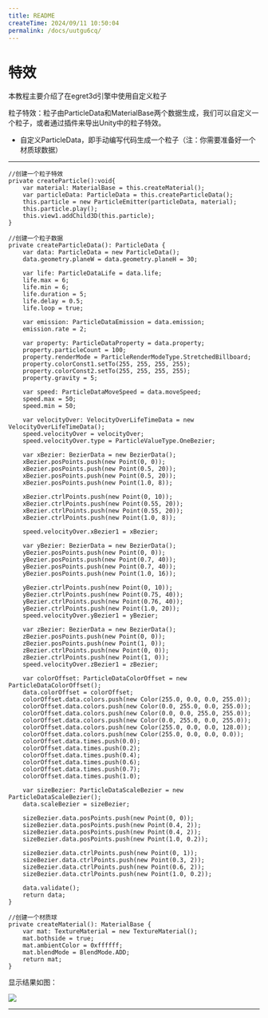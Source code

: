 ```yaml
---
title: README
createTime: 2024/09/11 10:50:04
permalink: /docs/uutgu6cq/
---
```

特效
===============

本教程主要介绍了在egret3d引擎中使用自定义粒子

粒子特效：粒子由ParticleData和MaterialBase两个数据生成，我们可以自定义一个粒子，或者通过插件来导出Unity中的粒子特效。

* 自定义ParticleData，即手动编写代码生成一个粒子（注：你需要准备好一个材质球数据）

----------
	//创建一个粒子特效
	private createParticle():void{
        var material: MaterialBase = this.createMaterial();
        var particleData: ParticleData = this.createParticleData();
        this.particle = new ParticleEmitter(particleData, material);
        this.particle.play();
        this.view1.addChild3D(this.particle);
	}

	//创建一个粒子数据
    private createParticleData(): ParticleData {
        var data: ParticleData = new ParticleData();
        data.geometry.planeW = data.geometry.planeH = 30;

        var life: ParticleDataLife = data.life;
        life.max = 6;
        life.min = 6;
        life.duration = 5;
        life.delay = 0.5;
        life.loop = true;

        var emission: ParticleDataEmission = data.emission;
        emission.rate = 2;

        var property: ParticleDataProperty = data.property;
        property.particleCount = 100;
        property.renderMode = ParticleRenderModeType.StretchedBillboard;
        property.colorConst1.setTo(255, 255, 255, 255);
        property.colorConst2.setTo(255, 255, 255, 255);
        property.gravity = 5;

        var speed: ParticleDataMoveSpeed = data.moveSpeed;
        speed.max = 50;
        speed.min = 50;

        var velocityOver: VelocityOverLifeTimeData = new VelocityOverLifeTimeData();
        speed.velocityOver = velocityOver;
        speed.velocityOver.type = ParticleValueType.OneBezier;

        var xBezier: BezierData = new BezierData();
        xBezier.posPoints.push(new Point(0, 0));
        xBezier.posPoints.push(new Point(0.5, 20));
        xBezier.posPoints.push(new Point(0.5, 20));
        xBezier.posPoints.push(new Point(1.0, 8));

        xBezier.ctrlPoints.push(new Point(0, 10));
        xBezier.ctrlPoints.push(new Point(0.55, 20));
        xBezier.ctrlPoints.push(new Point(0.55, 20));
        xBezier.ctrlPoints.push(new Point(1.0, 8));

        speed.velocityOver.xBezier1 = xBezier;

        var yBezier: BezierData = new BezierData();
        yBezier.posPoints.push(new Point(0, 0));
        yBezier.posPoints.push(new Point(0.7, 40));
        yBezier.posPoints.push(new Point(0.7, 40));
        yBezier.posPoints.push(new Point(1.0, 16));

        yBezier.ctrlPoints.push(new Point(0, 10));
        yBezier.ctrlPoints.push(new Point(0.75, 40));
        yBezier.ctrlPoints.push(new Point(0.76, 40));
        yBezier.ctrlPoints.push(new Point(1.0, 20));
        speed.velocityOver.yBezier1 = yBezier;

        var zBezier: BezierData = new BezierData();
        zBezier.posPoints.push(new Point(0, 0));
        zBezier.posPoints.push(new Point(1, 0));
        zBezier.ctrlPoints.push(new Point(0, 0));
        zBezier.ctrlPoints.push(new Point(1, 0));
        speed.velocityOver.zBezier1 = zBezier;

        var colorOffset: ParticleDataColorOffset = new ParticleDataColorOffset();
        data.colorOffset = colorOffset;
        colorOffset.data.colors.push(new Color(255.0, 0.0, 0.0, 255.0));
        colorOffset.data.colors.push(new Color(0.0, 255.0, 0.0, 255.0));
        colorOffset.data.colors.push(new Color(0.0, 0.0, 255.0, 255.0));
        colorOffset.data.colors.push(new Color(0.0, 255.0, 0.0, 255.0));
        colorOffset.data.colors.push(new Color(255.0, 0.0, 0.0, 128.0));
        colorOffset.data.colors.push(new Color(255.0, 0.0, 0.0, 0.0));
        colorOffset.data.times.push(0.0);
        colorOffset.data.times.push(0.2);
        colorOffset.data.times.push(0.4);
        colorOffset.data.times.push(0.6);
        colorOffset.data.times.push(0.7);
        colorOffset.data.times.push(1.0);

        var sizeBezier: ParticleDataScaleBezier = new ParticleDataScaleBezier();
        data.scaleBezier = sizeBezier;

        sizeBezier.data.posPoints.push(new Point(0, 0));
        sizeBezier.data.posPoints.push(new Point(0.4, 2));
        sizeBezier.data.posPoints.push(new Point(0.4, 2));
        sizeBezier.data.posPoints.push(new Point(1.0, 0.2));

        sizeBezier.data.ctrlPoints.push(new Point(0, 1));
        sizeBezier.data.ctrlPoints.push(new Point(0.3, 2));
        sizeBezier.data.ctrlPoints.push(new Point(0.6, 2));
        sizeBezier.data.ctrlPoints.push(new Point(1.0, 0.2));

        data.validate();
        return data;
    }

	//创建一个材质球
    private createMaterial(): MaterialBase {
        var mat: TextureMaterial = new TextureMaterial();
        mat.bothside = true;
        mat.ambientColor = 0xffffff;
        mat.blendMode = BlendMode.ADD;
        return mat;
    }

显示结果如图：

![](Img_0.png)

----------
